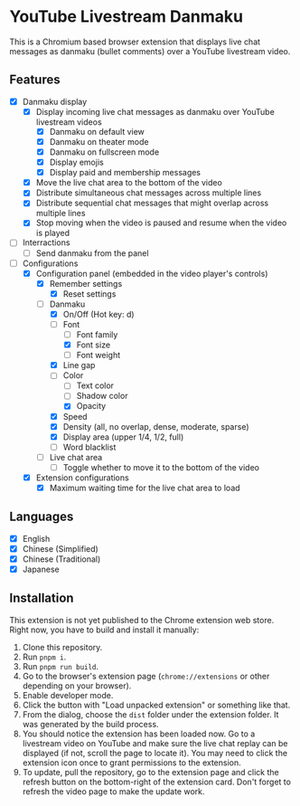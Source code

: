 # YouTube Livestream Danmaku

This is a Chromium based browser extension that displays live chat messages as
danmaku (bullet comments) over a YouTube livestream video.

## Features

- [x] Danmaku display
  - [x] Display incoming live chat messages as danmaku over YouTube livestream
    videos
    - [x] Danmaku on default view
    - [x] Danmaku on theater mode
    - [x] Danmaku on fullscreen mode
    - [x] Display emojis
    - [x] Display paid and membership messages
  - [x] Move the live chat area to the bottom of the video
  - [x] Distribute simultaneous chat messages across multiple lines
  - [x] Distribute sequential chat messages that might overlap across multiple
    lines
  - [x] Stop moving when the video is paused and resume when the video is played
- [ ] Interractions
  - [ ] Send danmaku from the panel
- [ ] Configurations
  - [x] Configuration panel (embedded in the video player's controls)
    - [x] Remember settings
      - [x] Reset settings
    - [ ] Danmaku
      - [x] On/Off (Hot key: d)
      - [ ] Font
        - [ ] Font family
        - [x] Font size
        - [ ] Font weight
      - [x] Line gap
      - [ ] Color
        - [ ] Text color
        - [ ] Shadow color
        - [x] Opacity
      - [x] Speed
      - [x] Density (all, no overlap, dense, moderate, sparse)
      - [x] Display area (upper 1/4, 1/2, full)
      - [ ] Word blacklist
    - [ ] Live chat area
      - [ ] Toggle whether to move it to the bottom of the video
  - [x] Extension configurations
    - [x] Maximum waiting time for the live chat area to load

## Languages

- [x] English
- [x] Chinese (Simplified)
- [x] Chinese (Traditional)
- [x] Japanese

## Installation

This extension is not yet published to the Chrome extension web store. Right
now, you have to build and install it manually:

1. Clone this repository.
2. Run `pnpm i`.
3. Run `pnpm run build`.
4. Go to the browser's extension page (`chrome://extensions` or other depending
   on your browser).
5. Enable developer mode.
6. Click the button with "Load unpacked extension" or something like that.
7. From the dialog, choose the `dist` folder under the extension folder. It was
   generated by the build process.
8. You should notice the extension has been loaded now. Go to a livestream video
   on YouTube and make sure the live chat replay can be displayed (if not,
   scroll the page to locate it). You may need to click the extension icon once
   to grant permissions to the extension.
9. To update, pull the repository, go to the extension page and click the
   refresh button on the bottom-right of the extension card. Don't forget to
   refresh the video page to make the update work.